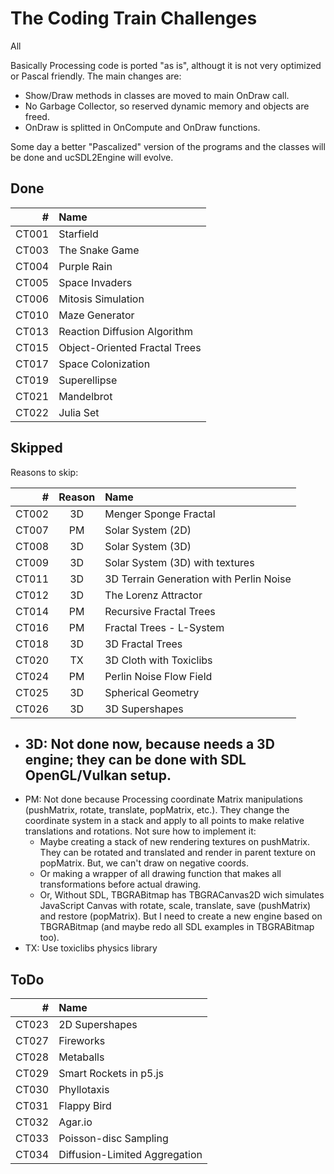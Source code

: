 # The Coding Train Challenges

All

Basically Processing code is ported "as is", althougt it is not very optimized
or Pascal friendly. The main changes are:

  - Show/Draw methods in classes are moved to main OnDraw call.
  - No Garbage Collector, so reserved dynamic memory and objects are freed.
  - OnDraw is splitted in OnCompute and OnDraw functions.

Some day a better "Pascalized" version of the programs and the classes
will be done and ucSDL2Engine will evolve.

## Done

| # | Name |
|---:|:---|
| CT001 | Starfield |
| CT003 | The Snake Game |
| CT004 | Purple Rain |
| CT005 | Space Invaders |
| CT006 | Mitosis Simulation |
| CT010 | Maze Generator |
| CT013 | Reaction Diffusion Algorithm |
| CT015 | Object-Oriented Fractal Trees |
| CT017 | Space Colonization |
| CT019 | Superellipse |
| CT021 | Mandelbrot |
| CT022 | Julia Set |

## Skipped

Reasons to skip:

| # | Reason | Name |
|---:|:--:|:---|
| CT002 | 3D | Menger Sponge Fractal |
| CT007 | PM | Solar System (2D) |
| CT008 | 3D | Solar System (3D) |
| CT009 | 3D | Solar System (3D) with textures |
| CT011 | 3D | 3D Terrain Generation with Perlin Noise |
| CT012 | 3D | The Lorenz Attractor |
| CT014 | PM | Recursive Fractal Trees |
| CT016 | PM | Fractal Trees - L-System |
| CT018 | 3D | 3D Fractal Trees |
| CT020 | TX | 3D Cloth with Toxiclibs |
| CT024 | PM | Perlin Noise Flow Field |
| CT025 | 3D | Spherical Geometry |
| CT026 | 3D | 3D Supershapes |

  - 3D: Not done now, because needs a 3D engine; they can be done with
      SDL OpenGL/Vulkan setup.
      -
  - PM: Not done because Processing coordinate Matrix manipulations
    (pushMatrix, rotate, translate, popMatrix, etc.). They change the
    coordinate system in a stack and apply to all points to make relative
    translations and rotations. Not sure how to implement it:
    - Maybe creating a stack of new rendering textures on pushMatrix. They
      can be rotated and translated and render in parent texture on popMatrix.
      But, we can't draw on negative coords.
    - Or making a wrapper of all drawing function that makes all
      transformations before actual drawing.
    - Or, Without SDL, TBGRABitmap has TBGRACanvas2D wich simulates JavaScript
      Canvas with rotate, scale, translate, save (pushMatrix) and
      restore (popMatrix). But I need to create a new engine based on
      TBGRABitmap (and maybe redo all SDL examples in TBGRABitmap too).
  - TX: Use toxiclibs physics library
 
## ToDo

| # | Name |
|---:|:---|
| CT023 | 2D Supershapes |
| CT027 | Fireworks |
| CT028 | Metaballs |
| CT029 | Smart Rockets in p5.js |
| CT030 | Phyllotaxis |
| CT031 | Flappy Bird |
| CT032 | Agar.io |
| CT033 | Poisson-disc Sampling |
| CT034 | Diffusion-Limited Aggregation |




